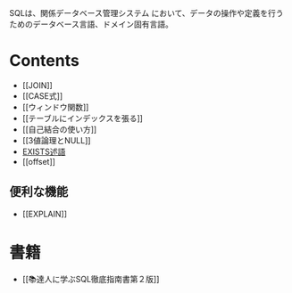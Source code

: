 SQLは、関係データベース管理システム において、データの操作や定義を行うためのデータベース言語、ドメイン固有言語。

# Contents
- [[JOIN]]
- [[CASE式]]
- [[ウィンドウ関数]]
- [[テーブルにインデックスを張る]]
- [[自己結合の使い方]]
- [[3値論理とNULL]]
- [EXISTS述語](EXISTS%E8%BF%B0%E8%AA%9E.md)
- [[offset]]

## 便利な機能
- [[EXPLAIN]]
# 書籍
- [[📚達人に学ぶSQL徹底指南書第２版]]